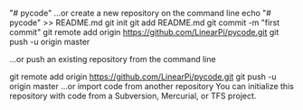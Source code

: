"# pycode" 
…or create a new repository on the command line
echo "# pycode" >> README.md
git init
git add README.md
git commit -m "first commit"
git remote add origin https://github.com/LinearPi/pycode.git
git push -u origin master

…or push an existing repository from the command line

git remote add origin https://github.com/LinearPi/pycode.git
git push -u origin master
…or import code from another repository
You can initialize this repository with code from a Subversion, Mercurial, or TFS project.